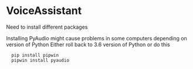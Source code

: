 # VoiceAssistant
Need to install different packages

Installing PyAudio might cause problems in some computers depending on version of Python
Either roll back to 3.6 version of Python or 
do this
```{python, echo=T}
  pip install pipwin
  pipwin install pyaudio
```
